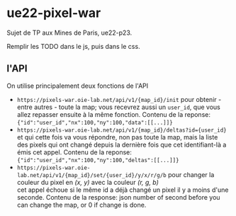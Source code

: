 # ue22-pixel-war

Sujet de TP aux Mines de Paris, ue22-p23.

Remplir les TODO dans le js, puis dans le css.

## l'API

On utilise principalement deux fonctions de l'API

* `https://pixels-war.oie-lab.net/api/v1/{map_id}/init`
  pour obtenir - entre autres - toute la map; vous recevrez aussi un `user_id`, que vous allez repasser ensuite à la même fonction.
  Contenu de la reponse: `{"id":"user_id","nx":100,"ny":100,"data":[[...]]}`
* `https://pixels-war.oie-lab.net/api/v1/{map_id}/deltas?id={user_id}`
    et qui cette fois va vous répondre, non pas toute la map, mais la liste des pixels qui ont changé depuis la dernière fois que cet identifiant-là a émis cet appel.
  Contenu de la reponse: `{"id":"user_id","nx":100,"ny":100,"deltas":[[...]]}`
* `https://pixels-war.oie-lab.net/api/v1/{map_id}/set/{user_id}/y/x/r/g/b`
  pour changer la couleur du pixel en *(x, y)* avec la couleur *(r, g, b)*  
  cet appel échoue si le même id a déjà changé un pixel il y a moins d'une seconde.
  Contenu de la response: json number of second before you can change the map, or 0 if change is done.
